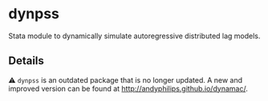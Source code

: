 # dynpss
Stata module to dynamically simulate autoregressive distributed lag models.

## Details
:warning: `dynpss` is an outdated package that is no longer updated. A new and improved version can be found at http://andyphilips.github.io/dynamac/.
